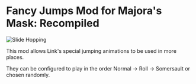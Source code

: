 # Fancy Jumps Mod for Majora's Mask: Recompiled

![Slide Hopping](https://files.catbox.moe/8g3a9m.gif)

This mod allows Link's special jumping animations to be used in more places.

They can be configured to play in the order Normal -> Roll -> Somersault or chosen randomly.
